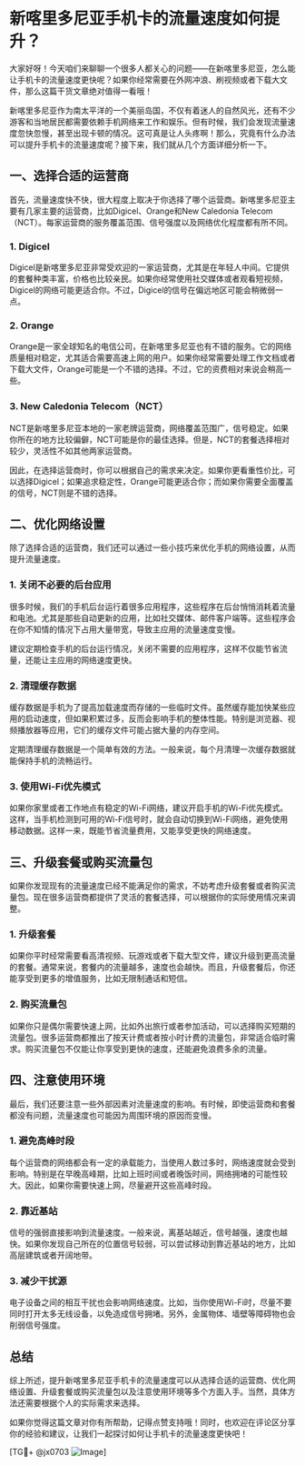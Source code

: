 # 新喀里多尼亚手机卡的流量速度如何提升？

大家好呀！今天咱们来聊聊一个很多人都关心的问题——在新喀里多尼亚，怎么能让手机卡的流量速度更快呢？如果你经常需要在外网冲浪、刷视频或者下载大文件，那么这篇干货文章绝对值得一看哦！

新喀里多尼亚作为南太平洋的一个美丽岛国，不仅有着迷人的自然风光，还有不少游客和当地居民都需要依赖手机网络来工作和娱乐。但有时候，我们会发现流量速度忽快忽慢，甚至出现卡顿的情况。这可真是让人头疼啊！那么，究竟有什么办法可以提升手机卡的流量速度呢？接下来，我们就从几个方面详细分析一下。

## 一、选择合适的运营商

首先，流量速度快不快，很大程度上取决于你选择了哪个运营商。新喀里多尼亚主要有几家主要的运营商，比如Digicel、Orange和New Caledonia Telecom（NCT）。每家运营商的服务覆盖范围、信号强度以及网络优化程度都有所不同。

### 1. Digicel
Digicel是新喀里多尼亚非常受欢迎的一家运营商，尤其是在年轻人中间。它提供的套餐种类丰富，价格也比较亲民。如果你经常使用社交媒体或者观看短视频，Digicel的网络可能更适合你。不过，Digicel的信号在偏远地区可能会稍微弱一点。

### 2. Orange
Orange是一家全球知名的电信公司，在新喀里多尼亚也有不错的服务。它的网络质量相对稳定，尤其适合需要高速上网的用户。如果你经常需要处理工作文档或者下载大文件，Orange可能是一个不错的选择。不过，它的资费相对来说会稍高一些。

### 3. New Caledonia Telecom（NCT）
NCT是新喀里多尼亚本地的一家老牌运营商，网络覆盖范围广，信号稳定。如果你所在的地方比较偏僻，NCT可能是你的最佳选择。但是，NCT的套餐选择相对较少，灵活性不如其他两家运营商。

因此，在选择运营商时，你可以根据自己的需求来决定。如果你更看重性价比，可以选择Digicel；如果追求稳定性，Orange可能更适合你；而如果你需要全面覆盖的信号，NCT则是不错的选择。

## 二、优化网络设置

除了选择合适的运营商，我们还可以通过一些小技巧来优化手机的网络设置，从而提升流量速度。

### 1. 关闭不必要的后台应用
很多时候，我们的手机后台运行着很多应用程序，这些程序在后台悄悄消耗着流量和电池。尤其是那些自动更新的应用，比如社交媒体、邮件客户端等。这些程序会在你不知情的情况下占用大量带宽，导致主应用的流量速度变慢。

建议定期检查手机的后台运行情况，关闭不需要的应用程序，这样不仅能节省流量，还能让主应用的网络速度更快。

### 2. 清理缓存数据
缓存数据是手机为了提高加载速度而存储的一些临时文件。虽然缓存能加快某些应用的启动速度，但如果积累过多，反而会影响手机的整体性能。特别是浏览器、视频播放器等应用，它们的缓存文件可能占据大量的内存空间。

定期清理缓存数据是一个简单有效的方法。一般来说，每个月清理一次缓存数据就能保持手机的流畅运行。

### 3. 使用Wi-Fi优先模式
如果你家里或者工作地点有稳定的Wi-Fi网络，建议开启手机的Wi-Fi优先模式。这样，当手机检测到可用的Wi-Fi信号时，就会自动切换到Wi-Fi网络，避免使用移动数据。这样一来，既能节省流量费用，又能享受更快的网络速度。

## 三、升级套餐或购买流量包

如果你发现现有的流量速度已经不能满足你的需求，不妨考虑升级套餐或者购买流量包。现在很多运营商都提供了灵活的套餐选择，可以根据你的实际使用情况来调整。

### 1. 升级套餐
如果你平时经常需要看高清视频、玩游戏或者下载大型文件，建议升级到更高流量的套餐。通常来说，套餐内的流量越多，速度也会越快。而且，升级套餐后，你还能享受到更多的增值服务，比如无限制通话和短信。

### 2. 购买流量包
如果你只是偶尔需要快速上网，比如外出旅行或者参加活动，可以选择购买短期的流量包。很多运营商都推出了按天计费或者按小时计费的流量包，非常适合临时需求。购买流量包不仅能让你享受到更快的速度，还能避免浪费多余的流量。

## 四、注意使用环境

最后，我们还要注意一些外部因素对流量速度的影响。有时候，即使运营商和套餐都没有问题，流量速度也可能因为周围环境的原因而变慢。

### 1. 避免高峰时段
每个运营商的网络都会有一定的承载能力，当使用人数过多时，网络速度就会受到影响。特别是在早晚高峰期，比如上班时间或者晚饭时间，网络拥堵的可能性较大。因此，如果你需要快速上网，尽量避开这些高峰时段。

### 2. 靠近基站
信号的强弱直接影响到流量速度。一般来说，离基站越近，信号越强，速度也越快。如果你发现自己所在的位置信号较弱，可以尝试移动到靠近基站的地方，比如高层建筑或者开阔地带。

### 3. 减少干扰源
电子设备之间的相互干扰也会影响网络速度。比如，当你使用Wi-Fi时，尽量不要同时打开太多无线设备，以免造成信号拥堵。另外，金属物体、墙壁等障碍物也会削弱信号强度。

## 总结

综上所述，提升新喀里多尼亚手机卡的流量速度可以从选择合适的运营商、优化网络设置、升级套餐或购买流量包以及注意使用环境等多个方面入手。当然，具体方法还需要根据个人的实际需求来选择。

如果你觉得这篇文章对你有所帮助，记得点赞支持哦！同时，也欢迎在评论区分享你的经验和建议，让我们一起探讨如何让手机卡的流量速度更快吧！

[TG💪+ @jx0703 ![Image](https://github.com/user-attachments/assets/dbca1d08-cadb-493c-b0ec-ad6f7a83f270)]